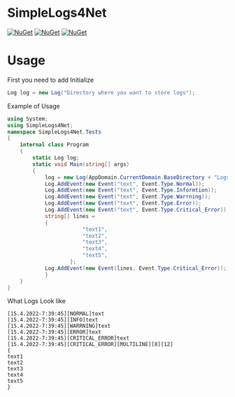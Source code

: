 # SimpleLogs4Net

[![NuGet](https://img.shields.io/nuget/dt/SimpleLogs4Net.svg?style=flat-square)](https://www.nuget.org/packages/SimpleLogs4Net)
[![NuGet](https://img.shields.io/nuget/v/SimpleLogs4Net.svg?style=flat-square)](https://www.nuget.org/packages/SimpleLogs4Net)
[![NuGet](https://img.shields.io/nuget/vpre/SimpleLogs4Net.svg?style=flat-square)](https://www.nuget.org/packages/SimpleLogs4Net)

# Usage
First you need to add Initialize 
```cs
Log log = new Log("Directory where you want to store logs");
```
Example of Usage
```cs
using System;
using SimpleLogs4Net;
namespace SimpleLogs4Net.Tests
{
	internal class Program
	{
		static Log log;
		static void Main(string[] args)
		{
			log = new Log(AppDomain.CurrentDomain.BaseDirectory + "Logs\\");
			Log.AddEvent(new Event("text", Event.Type.Normal));
			Log.AddEvent(new Event("text", Event.Type.Informtion));
			Log.AddEvent(new Event("text", Event.Type.Warrning));
			Log.AddEvent(new Event("text", Event.Type.Error));
			Log.AddEvent(new Event("text", Event.Type.Critical_Error));
			string[] lines = 
			{
                		"text1",
                		"text2",
                		"text3",
                		"text4",
                		"text5",
            		};
			Log.AddEvent(new Event(lines, Event.Type.Critical_Error));
        	}
	}
}
```
What Logs Look like
```text
[15.4.2022-7:39:45][NORMAL]text
[15.4.2022-7:39:45][INFO]text
[15.4.2022-7:39:45][WARRNING]text
[15.4.2022-7:39:45][ERROR]text
[15.4.2022-7:39:45][CRITICAL_ERROR]text
[15.4.2022-7:39:45][CRITICAL_ERROR][MULTILINE][8][12]
{
text1
text2
text3
text4
text5
}

```
